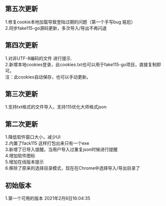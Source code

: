 
## 第五次更新
1.修复cookie本地加载导致登陆过期的问题（第一个手写bug 尴尬）    
2.同步fake115-go源码更新，多次导入/导出不再闪退    
## 第四次更新
1.对非UTF-8编码的文件 进行提示.    
2.新增本地cookies登录，此cookies.txt也可以用于fake115-go项目，直接复制即可。    
   注：此cookies自动保存，也可以手动更新。    

## 第三次更新
1.支持txt格式的文件导入，支持115优化大师格式json  
## 第二次更新
1.降低软件窗口大小，减少UI    
2.内置了fack115 这样打包出来只有一个exe    
3.新增了已导入提醒。当用户导入过重复json时候进行提醒    
4.增加软件图标    
5.增加在线版本提示    
6.移除了原来的选择目录模式，现在在Chrome中选择导入/导出目录了    

## 初始版本
1.第一个可用的版本 2021年2月6日16:04:35